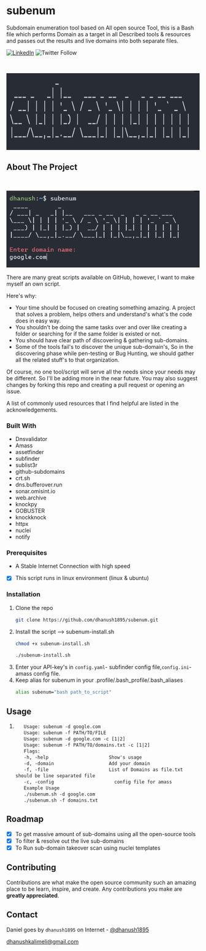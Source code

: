 # subenum
Subdomain enumeration tool based on All open source Tool, this is a Bash file which performs Domain as a target in all Described tools & resources and passes out the results and live domains into both separate files.

[![LinkedIn][linkedin-shield]][linkedin-url] ![Twitter Follow](https://img.shields.io/twitter/follow/dhanush1895?style=social)



<!-- PROJECT LOGO -->
<br />
<p align="center">
  <a href="Logo.png">
    <img src="Logo.png" alt="Logo" width="600" height="200">
  </a>
  </p>
</p>




<!-- ABOUT THE PROJECT -->
## About The Project
<br />
<p align="center">
  <a href="subenum_work.pngg">
    <img src="subenum_work.png" alt="img" width="600" height="200">
  </a>
  </p>
</p>

There are many great scripts available on GitHub, however, I want to make myself an own script.

Here's why:
* Your time should be focused on creating something amazing. A project that solves a problem, helps others and understand's what's the code does in easy way.
* You shouldn't be doing the same tasks over and over like creating a folder or searching for if the same folder is existed or not.
* You should have clear path of discovering & gathering sub-domains. 
* Some of the tools fail's to discover the unique sub-domain's, So in the discovering phase while pen-testing or Bug Hunting, we should gather all the related stuff's to that organization.

Of course, no one tool/script will serve all the needs since your needs may be different. So I'll be adding more in the near future. You may also suggest changes by forking this repo and creating a pull request or opening an issue.

A list of commonly used resources that I find helpful are listed in the acknowledgements.

### Built With

- Dnsvalidator
- Amass
- assetfinder
- subfinder
- sublist3r
- github-subdomains
- crt.sh
- dns.bufferover.run
- sonar.omisint.io
- web.archive
- knockpy
- GOBUSTER
- knockknock
- httpx
- nuclei
- notify


### Prerequisites
- A Stable Internet Connection with high speed
 
- [X] This script runs in linux environment (linux & ubuntu) 


### Installation

1. Clone the repo
   ```sh
   git clone https://github.com/dhanush1895/subenum.git
   ```
2. Install the script --> subenum-install.sh
   ```sh
   chmod +x subenum-install.sh
   ```
   ```sh
   ./subenum-install.sh
   ```
3. Enter your API-key's in `config.yaml`- subfinder config file,`config.ini`- amass config file.
4. Keep alias for subenum in your .profile/.bash_profile/.bash_aliases 
   ```sh
   alias subenum="bash path_to_script"
   ```



<!-- USAGE EXAMPLES -->
## Usage
1. ```
      Usage: subenum -d google.com
      Usage: subenum -f PATH/TO/FILE
      Usage: subenum -d google.com -c [1|2]
      Usage: subenum -f PATH/TO/domains.txt -c [1|2]
      Flags:
      -h, -help                      Show's usage
      -d, -domain                    Add your domain
      -f, -file                      List of Domains as file.txt should be line separated file
      -c, -config                      config file for amass
      Example Usage
      ./subenum.sh -d google.com
      ./subenum.sh -f domains.txt
   ```

<!-- ROADMAP -->
## Roadmap
- [X] To get massive amount of sub-domains using all the open-source tools
- [X] To filter & resolve out the live sub-domains 
- [X] To Run sub-domain takeover scan using nuclei templates

<!-- CONTRIBUTING -->
## Contributing

Contributions are what make the open source community such an amazing place to be learn, inspire, and create. Any contributions you make are **greatly appreciated**.


<!-- CONTACT -->
## Contact

Daniel goes by `dhanush1895` on Internet  - [@dhanush1895](https://twitter.com/dhanush1895) 

dhanushkalimeli@gmail.com



<!-- MARKDOWN LINKS & IMAGES -->
<!-- https://www.markdownguide.org/basic-syntax/#reference-style-links -->
[linkedin-shield]: https://img.shields.io/badge/-LinkedIn-black.svg?style=for-the-badge&logo=linkedin&colorB=555
[linkedin-url]: https://www.linkedin.com/in/daniel-thotapalli
[product-screenshot]: images/screenshot.png
